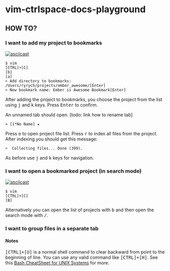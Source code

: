 # vim-ctrlspace-docs-playground

## HOW TO?

### I want to add my project to bookmarks

[![asciicast](https://asciinema.org/a/29529.png)](https://asciinema.org/a/29529)

```shell
$ vim
[CTRL]+[C]
[b]
[a]
⌗ Add directory to bookmarks: /Users/ryrych/projects/ember_awesome/[Enter]
⌗ New bookmark name: Ember is Awesome Bookmark[Enter]
```

After adding the project to bookmarks, you choose the project from the list
using <kbd>j</kbd> and <kbd>k</kbd> keys. Press <kbd>Enter</kbd> to confirm.

An unnamed tab should open. [todo: link how to rename tab]

```
> [1*No Name] ★
```

Press <kbd>o</kbd> to open project file list. Press <kbd>r</kbd> to index all files from the
project. After indexing you should get this message:

```
⌗  Collecting files... Done (399).
```

As before use <kbd>j</kbd> and <kbd>k</kbd> keys for navigation.

### I want to open a bookmarked project (in search mode)

[![asciicast](https://asciinema.org/a/30055.png)](https://asciinema.org/a/30055)

```shell
$ vim
[CTRL]+[C]
[B]
```

Alternatively you can open the list of projects with <kbd>b</kbd> and then
open the search mode with <kbd>/</kbd>.

### I want to group files in a separate tab

<script src="https://gist.github.com/ryrych/e95ba23a5f71c93cfda4.js"></script>

#### Notes

<kbd>[CTRL]+[U]</kbd> is a normal shell command to clear backward from point to
the beginning of line. You can use any valid command like <kbd>[CTRL]+[H]</kbd>.
See this [Bash CheatSheet for UNIX Systems](https://gist.github.com/LeCoupa/122b12050f5fb267e75f) for more.
